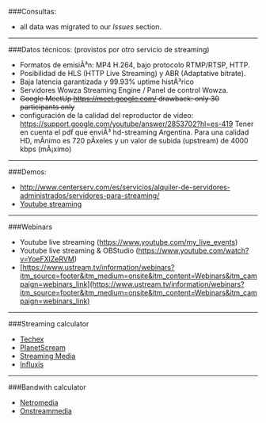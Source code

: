 ###Consultas:
* all data was migrated to our _Issues_ section. 

-----------

###Datos técnicos: (provistos por otro servicio de streaming)
* Formatos de emisiÃ³n: MP4 H.264, bajo protocolo RTMP/RTSP, HTTP.
* Posibilidad de HLS (HTTP Live Streaming) y ABR (Adaptative bitrate).
* Baja latencia garantizada y 99.93% uptime histÃ³rico
* Servidores Wowza Streaming Engine / Panel de control Wowza.
* ~~Google MeetUp https://meet.google.com/  drawback: only 30 participants only~~
* configuración de la calidad del reproductor de video: https://support.google.com/youtube/answer/2853702?hl=es-419 Tener en cuenta el pdf que enviÃ³ hd-streaming Argentina. Para una calidad HD, mÃ­nimo es 720 pÃ­xeles y un valor de subida (upstream) de 4000 kbps (mÃ¡ximo)

------------
###Demos:
* http://www.centerserv.com/es/servicios/alquiler-de-servidores-administrados/servidores-para-streaming/
* [Youtube streaming](https://www.youtube.com/watch?v=1w8sKKCu2UQ)

------------

###Webinars
* Youtube live streaming (https://www.youtube.com/my_live_events)
* Youtube live streaming & OBStudio (https://www.youtube.com/watch?v=YoeFXlZeRVM)
* [https://www.ustream.tv/information/webinars?itm_source=footer&itm_medium=onsite&itm_content=Webinars&itm_campaign=webinars_link](https://www.ustream.tv/information/webinars?itm_source=footer&itm_medium=onsite&itm_content=Webinars&itm_campaign=webinars_link)

------------

###Streaming calculator
* [Techex](http://www.techex.co.uk/streaming-calculator)
* [PlanetScream](http://www.planetstream.net/prices/live-event-calculator.html)
* [Streaming Media](https://streamingmediahosting.com/support/calculator/)
* [Influxis](https://influxis.com/calculator/)

------------

###Bandwith calculator
* [Netromedia](www.netromedia.com/knowledge-centre/bandwidth-calculator/)
* [Onstreammedia](support.onstreammedia.com/streaming_calc.php)